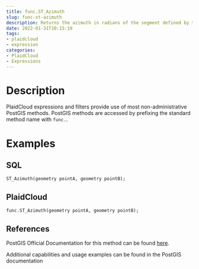 ```yaml
---
title: func.ST_Azimuth
slug: func-st-azimuth
description: Returns the azimuth in radians of the segment defined by the given point geometries, or NULL if the two points are coincident
date: 2022-01-31T10:15:19
tags:
- plaidcloud
- expression
categories:
- PlaidCloud
- Expressions
---
```



# Description


PlaidCloud expressions and filters provide use of most non-administrative PostGIS methods. PostGIS methods are accessed by prefixing the standard method name with `func.`.



# Examples


## SQL



```
ST_Azimuth(geometry pointA, geometry pointB);
```


## PlaidCloud



```
func.ST_Azimuth(geometry pointA, geometry pointB);
```


## References


PostGIS Official Documentation for this method can be found [here](https://postgis.net/docs/manual-3.1/ST_Azimuth.html).



Additional capabilities and usage examples can be found in the PostGIS documentation

